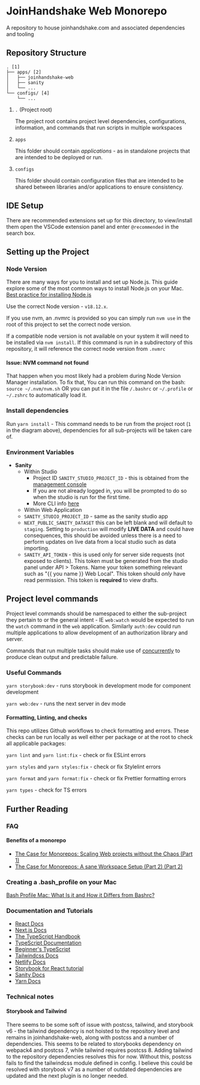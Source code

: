 # JoinHandshake Web Monorepo

A repository to house joinhandshake.com and associated dependencies and tooling

## Repository Structure

```
. [1]
├── apps/ [2]
│   ├── joinhandshake-web
│   ├── sanity
│   └── ...
└── configs/ [4]
    └── ...
```

1. `.` (Project root)

   The project root contains project level dependencies, configurations, information, and commands that run scripts in multiple workspaces

1. `apps`

   This folder should contain _applications_ - as in standalone projects that are intended to be deployed or run.

1. `configs`

   This folder should contain configuration files that are intended to be shared between libraries and/or applications to ensure consistency.

## IDE Setup

There are recommended extensions set up for this directory, to view/install them open the VSCode extension panel and enter `@recommended` in the search box.

## Setting up the Project

### Node Version

There are many ways for you to install and set up Node.js. This guide explore some of the most common ways to install Node.js on your Mac.
[Best practice for installing Node.js](https://www.nodejsdesignpatterns.com/blog/5-ways-to-install-node-js/)

Use the correct Node version - `v18.12.x`.

If you use nvm, an .nvmrc is provided so you can simply run `nvm use` in the root of this project to set the correct node version.

If a compatible node version is not available on your system it will need to be installed via `nvm install`. If this command is run in a subdirectory of this repository, it will reference the correct node version from `.nvmrc`

#### Issue: NVM command not found

That happen when you most likely had a problem during Node Version Manager installation.
To fix that, You can run this command on the bash:
`source ~/.nvm/nvm.sh`
OR you can put it in the file `/.bashrc` or `~/.profile` or `~/.zshrc` to automatically load it.

### Install dependencies

Run `yarn install` - This command needs to be run from the project root (`1` in the diagram above), dependencies for all sub-projects will be taken care of.

### Environment Variables

- **Sanity**
  - Within Studio
    - Project ID `SANITY_STUDIO_PROJECT_ID` - this is obtained from the [management console](https://manage.sanity.io)
    - If you are not already logged in, you will be prompted to do so when the studio is run for the first time.
    - More CLI info [here](https://www.sanity.io/docs/getting-started-with-sanity-cli)
  - Within Web Application
  - `SANITY_STUDIO_PROJECT_ID` - same as the sanity studio app
  - `NEXT_PUBLIC_SANITY_DATASET` this can be left blank and will default to `staging`. Setting to `production` will modify **LIVE DATA** and could have consequences, this should be avoided unless there is a need to perform updates on live data from a local studio such as data importing.
  - `SANITY_API_TOKEN` - this is used only for server side requests (not exposed to clients). This token must be generated from the studio panel under API > Tokens. Name your token something relevant such as "{{ you name }} Web Local". This token should _only_ have read permission. This token is **required** to view drafts.

## Project level commands

Project level commands should be namespaced to either the sub-project they pertain to or the general intent - IE `web:watch` would be expected to run the `watch` command in the `web` application. Similarly `auth:dev` could run multiple applications to allow development of an authorization library and server.

Commands that run multiple tasks should make use of [concurrently](https://https://www.npmjs.com/package/concurrently) to produce clean output and predictable failure.

### Useful Commands

`yarn storybook:dev` - runs storybook in development mode for component development

`yarn web:dev` - runs the next server in dev mode

#### Formatting, Linting, and checks

This repo utilizes Github workflows to check formatting and errors. These checks can be run locally as well either per package or at the root to check all applicable packages:

`yarn lint` and `yarn lint:fix` - check or fix ESLint errors

`yarn styles` and `yarn styles:fix` - check or fix Stylelint errors

`yarn format` and `yarn format:fix` - check or fix Prettier formatting errors

`yarn types` - check for TS errors

## Further Reading

### FAQ

#### Benefits of a monorepo

- [The Case for Monorepos: Scaling Web projects without the Chaos (Part 1)](https://medium.com/@jankohofmann/the-case-for-monorepos-scaling-web-projects-without-the-chaos-part-1-3467cb917617)
- [The Case for Monorepos: A sane Workspace Setup (Part 2) (Part 2)](https://medium.com/@jankohofmann/the-case-for-monorepos-a-sane-workspace-setup-part-2-34dcf3fde651)

### Creating a .bash_profile on your Mac

[Bash Profile Mac: What Is it and How it Differs from Bashrc?](https://iboysoft.com/wiki/bash-profile-mac.html)

### Documentation and Tutorials

- [React Docs](https://beta.reactjs.org/)
- [Next.js Docs](https://nextjs.org/docs)
- [The TypeScript Handbook](https://www.typescriptlang.org/docs/handbook/intro.html)
- [TypeScript Documentation](https://www.typescriptlang.org/docs/)
- [Beginner's TypeScript](https://www.totaltypescript.com/tutorials/beginners-typescript)
- [Tailwindcss Docs](https://tailwindcss.com/docs/installation)
- [Netlify Docs](https://docs.netlify.com/?_ga=2.110316357.1125744747.1670650699-840960282.1670650699)
- [Storybook for React tutorial](https://storybook.js.org/tutorials/intro-to-storybook/react/en/get-started/)
- [Sanity Docs](https://www.sanity.io/docs)
- [Yarn Docs](https://classic.yarnpkg.com/lang/en/docs/)

### Technical notes

#### Storybook and Tailwind

There seems to be some soft of issue with postcss, tailwind, and storybook v6 - the tailwind dependency is not hoisted to the repository level and remains in joinhandshake-web, along with postcss and a number of dependencies. This seems to be related to storybooks dependency on webpack4 and postcss 7, while tailwind requires postcss 8. Adding tailwind to the repository dependencies resolves this for now. Without this, postcss fails to find the tailwindcss module defined in config. I believe this could be resolved with storybook v7 as a number of outdated dependencies are updated and the next plugin is no longer needed.
